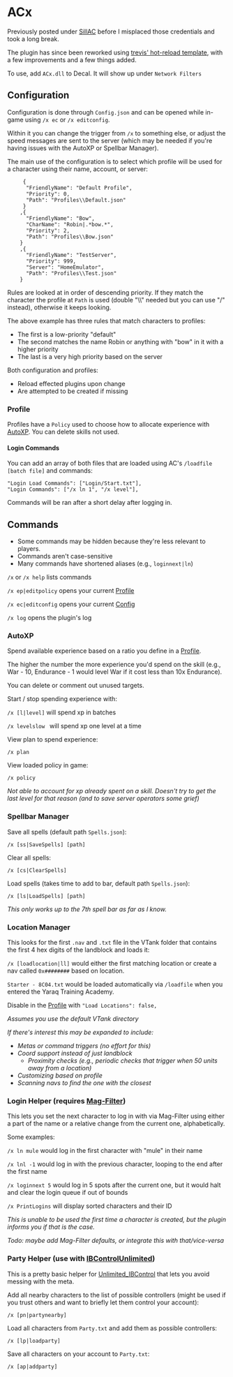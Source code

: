 # ACx

Previously posted under [SillAC](https://github.com/sillAC/SillAC-Tools) before I misplaced those credentials and took a long break.

The plugin has since been reworked using [trevis' hot-reload template](https://gitlab.com/trevis/HotDecalPluginTemplate), with a few improvements and a few things added.

To use, add `ACx.dll` to Decal.  It will show up under `Network Filters`



## Configuration

Configuration is done through `Config.json` and can be opened while in-game using `/x ec` or `/x editconfig`.

Within it you can change the trigger from `/x` to something else, or adjust the speed messages are sent to the server (which may be needed if you're having issues with the AutoXP or Spellbar Manager).



The main use of the configuration is to select which profile will be used for a character using their name, account, or server:

```
     {
      "FriendlyName": "Default Profile",
      "Priority": 0,
      "Path": "Profiles\\Default.json"
     }
    ,{
      "FriendlyName": "Bow",
      "CharName": "Robin|.*bow.*",
      "Priority": 2,
      "Path": "Profiles\\Bow.json"
    }
    ,{
      "FriendlyName": "TestServer",
      "Priority": 999,
      "Server": "HomeEmulator",
      "Path": "Profiles\\Test.json"
    }
```



Rules are looked at in order of descending priority.  If they match the character the profile at `Path` is used (double "\\\\" needed but you can use "/" instead), otherwise it keeps looking.

The above example  has three rules that match characters to profiles:  

* The first is a low-priority "default"
* The second matches the name Robin or anything with "bow" in it with a higher priority
* The last is a very high priority based on the server



Both configuration and profiles:

* Reload effected plugins upon change
* Are attempted to be created if missing





### Profile

Profiles have a `Policy` used to choose how to allocate experience with [AutoXP](#AutoXp).  You can delete skills not used.





#### Login Commands

You can add an array of both files that are loaded using AC's `/loadfile [batch file]` and commands:

```
"Login Load Commands": ["Login/Start.txt"],
"Login Commands": ["/x ln 1", "/x level"],
```



Commands will be ran after a short delay after logging in.  





## Commands

* Some commands may be hidden because they're less relevant to players.
* Commands aren't case-sensitive
* Many commands have shortened aliases (e.g., `loginnext|ln`)



`/x` or `/x help` lists commands

`/x ep|editpolicy` opens your current [Profile](#Profile)

`/x ec|editconfig` opens your current [Config](#Configuration)

`/x log` opens the plugin's log





### AutoXP

Spend available experience based on a ratio you define in a [Profile](#Profile).  

The higher the number the more experience you'd spend on the skill (e.g., War - 10, Endurance - 1 would level War if it cost less than 10x Endurance).

You can delete or comment out unused targets.



Start / stop spending experience with:

`/x [l|level]` will spend xp in batches

`/x levelslow ` will spend xp one level at a time



View plan to spend experience:

`/x plan`

View loaded policy in game:

`/x policy`



*Not able to account for xp already spent on a skill. Doesn't try to get the last level for that reason (and to save server operators some grief)*



### Spellbar Manager

Save all spells (default path `Spells.json`):

`/x [ss|SaveSpells] [path]`

Clear all spells:

`/x [cs|ClearSpells]`

Load spells (takes time to add to bar, default path `Spells.json`):

`/x [ls|LoadSpells] [path]`



*This only works up to the 7th spell bar as far as I know.*



### Location Manager

This looks for the first `.nav` and `.txt` file in the VTank folder that contains the first 4 hex digits of the landblock and loads it:

`/x [loadlocation|ll]` would either the first matching location or create a nav called `0x########` based on location.

`Starter - 8C04.txt` would be loaded automatically via `/loadfile` when you entered the Yaraq Training Academy.



Disable in the [Profile](#Profile) with `"Load Locations": false,`



*Assumes you use the default VTank directory*

*If there's interest this may be expanded to include:*

* *Metas or command triggers (no effort for this)*  
* *Coord support instead of just landblock*
  * *Proximity checks (e.g., periodic checks that trigger when 50 units away from a location)* 
* *Customizing based on profile* 
* *Scanning navs to find the one with the closest* 





### Login Helper (requires [Mag-Filter](https://github.com/Mag-nus/Mag-Plugins/wiki/Mag%E2%80%90Filter))

This lets you set the next character to log in with via Mag-Filter using either a part of the name or a relative change from the current one, alphabetically.



Some examples:

`/x ln mule` would log in the first character with "mule" in their name

`/x lnl -1` would log in with the previous character, looping to the end after the first name

`/x loginnext 5` would log in 5 spots after the current one, but it would halt and clear the login queue if out of bounds

`/x PrintLogins` will display sorted characters and their ID



*This is unable to be used the first time a character is created, but the plugin informs you if that is the case.*

*Todo:  maybe add Mag-Filter defaults, or integrate this with that/vice-versa*





### Party Helper (use with [IBControlUnlimited](http://immortalbob.com/phpBB3/viewtopic.php?f=6&t=656))

This is a pretty basic helper for [Unlimited_IBControl](http://immortalbob.com/phpBB3/viewtopic.php?f=6&t=656) that lets you avoid messing with the meta.



Add all nearby characters to the list of possible controllers (might be used if you trust others and want to briefly let them control your account):

`/x [pn|partynearby]`

Load all characters from `Party.txt` and add them as possible controllers:

`/x [lp|loadparty]`

Save all characters on your account to `Party.txt`:

`/x [ap|addparty]`




